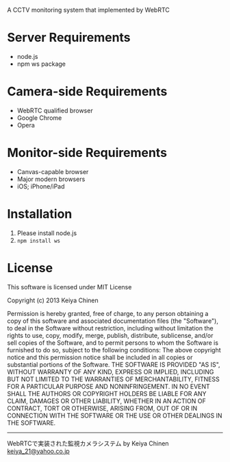A CCTV monitoring system that implemented by WebRTC

Server Requirements
===================
* node.js
* npm ws package

Camera-side Requirements
========================
* WebRTC qualified browser
 * Google Chrome
 * Opera

Monitor-side Requirements
=========================
* Canvas-capable browser
 * Major modern browsers
 * iOS; iPhone/iPad

Installation
============
1. Please install node.js
2. `npm install ws`

License
=======
This software is licensed under MIT License

Copyright (c) 2013 Keiya Chinen

Permission is hereby granted, free of charge, to any person obtaining a copy of this software and associated documentation files (the "Software"), to deal in the Software without restriction, including without limitation the rights to use, copy, modify, merge, publish, distribute, sublicense, and/or sell copies of the Software, and to permit persons to whom the Software is furnished to do so, subject to the following conditions:
The above copyright notice and this permission notice shall be included in all copies or substantial portions of the Software.
THE SOFTWARE IS PROVIDED "AS IS", WITHOUT WARRANTY OF ANY KIND, EXPRESS OR IMPLIED, INCLUDING BUT NOT LIMITED TO THE WARRANTIES OF MERCHANTABILITY, FITNESS FOR A PARTICULAR PURPOSE AND NONINFRINGEMENT. IN NO EVENT SHALL THE AUTHORS OR COPYRIGHT HOLDERS BE LIABLE FOR ANY CLAIM, DAMAGES OR OTHER LIABILITY, WHETHER IN AN ACTION OF CONTRACT, TORT OR OTHERWISE, ARISING FROM, OUT OF OR IN CONNECTION WITH THE SOFTWARE OR THE USE OR OTHER DEALINGS IN THE SOFTWARE.

--------
WebRTCで実装された監視カメラシステム
by Keiya Chinen keiya_21@yahoo.co.jp
